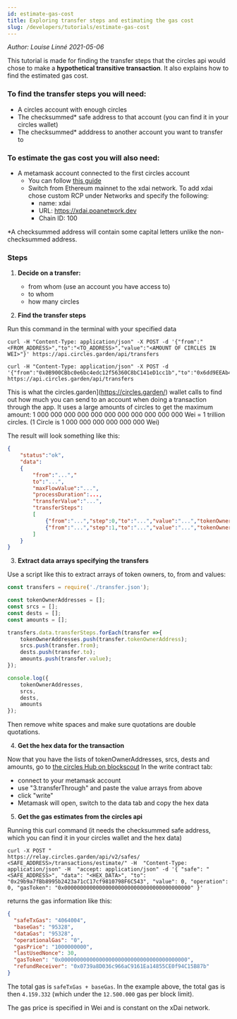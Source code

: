 ```yaml
---
id: estimate-gas-cost
title: Exploring transfer steps and estimating the gas cost
slug: /developers/tutorials/estimate-gas-cost
---
```

_Author: Louise Linné 2021-05-06_

This tutorial is made for finding the transfer steps that the circles api would chose to make a **hypothetical transitive transaction**. It also explains how to find the estimated gas cost.

### To find the transfer steps you will need:
- A circles account with enough circles
- The checksummed* safe address to that account (you can find it in your circles wallet) 
- The checksummed* adddress to another account you want to transfer to

### To estimate the gas cost you will also need:
- A metamask account connected to the first circles account
    - You can follow [this guide](https://handbook.joincircles.net/docs/developers/tutorials/gnosis-safe-as-wallet)
    - Switch from Ethereum mainnet to the xdai network. To add xdai chose custom RCP under Networks and specify the following:
        - name: xdai
        - URL: https://xdai.poanetwork.dev
        - Chain ID: 100

*A checksummed address will contain some capital letters unlike the non-checksummed address.

### Steps

1. **Decide on a transfer:** 
    - from whom (use an account you have access to)
    - to whom
    - how many circles

    
2. **Find the transfer steps** 

Run this command in the terminal with your specified data
```shell=fish
curl -H "Content-Type: application/json" -X POST -d '{"from":"<FROM_ADDRESS>","to":"<TO_ADDRESS>","value":"<AMOUNT OF CIRCLES IN WEI>"}' https://api.circles.garden/api/transfers
```
```shell=fish
curl -H "Content-Type: application/json" -X POST -d '{"from":"0x0B900CBbc0e6bc4edc12f56360C8bC141eD1cc1b","to":"0x6dd9EEAb489b59bdd57a59694bEe653feCE987b6","value":"100000000000000000000"}' https://api.circles.garden/api/transfers
```
This is what the circles.garden](https://circles.garden/) wallet calls to find out how much you can send to an account when doing a transaction through the app.
It uses a large amounts of circles to get the maximum amount:
1 000 000 000 000 000 000 000 000 000 000 000 Wei = 1 trillion circles. (1 Circle is 1 000 000 000 000 000 000 Wei)

The result will look something like this:
```json
{
    "status":"ok",
    "data":
    {
        "from":"...","
        to":"...",
        "maxFlowValue":"...",
        "processDuration":...,
        "transferValue":"...",
        "transferSteps":
        [
            {"from":"...","step":0,"to":"...","value":"...","tokenOwnerAddress":"..."},
            {"from":"...","step":1,"to":"...","value":"...","tokenOwnerAddress":"..."}
        ]
    }
}
```

3. **Extract data arrays specifying the transfers**

Use a script like this to extract arrays of token owners, to, from and values:

```javascript
const transfers = require('./transfer.json');

const tokenOwnerAddresses = [];
const srcs = [];
const dests = [];
const amounts = [];

transfers.data.transferSteps.forEach(transfer =>{
    tokenOwnerAddresses.push(transfer.tokenOwnerAddress);
    srcs.push(transfer.from);
    dests.push(transfer.to);
    amounts.push(transfer.value);
});

console.log({
    tokenOwnerAddresses,
    srcs,
    dests,
    amounts
});
```
Then remove white spaces and make sure quotations are double quotations.

4. **Get the hex data for the transaction**

Now that you have the lists of tokenOwnerAddresses, srcs, dests and amounts, go to [the circles Hub on blockscout](https://blockscout.com/poa/xdai/address/0x29b9a7fBb8995b2423a71cC17cf9810798F6C543/write-contract) 
In the write contract tab:
- connect to your metamask account
- use "3.transferThrough" and paste the value arrays from above
- click "write"
- Metamask will open, switch to the data tab and copy the hex data

5. **Get the gas estimates from the circles api**

Running this curl command (it needs the checksummed safe address, which you can find it in your circles wallet and the hex data)

```shell=fish
curl -X POST "
https://relay.circles.garden/api/v2/safes/
<SAFE_ADDRESS>/transactions/estimate/" -H  "Content-Type: application/json" -H  "accept: application/json" -d '{ "safe": "<SAFE_ADDRESS>", "data": "<HEX_DATA>", "to": "0x29b9a7fBb8995b2423a71cC17cf9810798F6C543", "value": 0, "operation": 0, "gasToken": "0x0000000000000000000000000000000000000000" }'
```
returns the gas information like this:
```json
{
  "safeTxGas": "4064004",
  "baseGas": "95328",
  "dataGas": "95328",
  "operationalGas": "0",
  "gasPrice": "1000000000",
  "lastUsedNonce": 30,
  "gasToken": "0x0000000000000000000000000000000000000000",
  "refundReceiver": "0x0739a8D036c966aC9161Ea14855CE0f94C15B87b"
}
```

The total gas is `safeTxGas + baseGas`. In the example above, the total gas is then `4.159.332` (which under the `12.500.000` gas per block limit). 

The gas price is specified in Wei and is constant on the xDai network.
